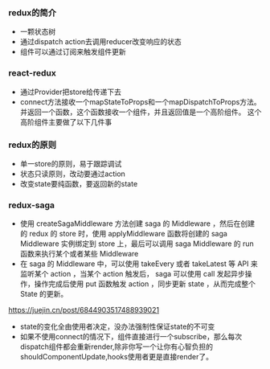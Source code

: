 ### redux的简介

+ 一颗状态树
+ 通过dispatch action去调用reducer改变响应的状态
+ 组件可以通过订阅来触发组件更新

### react-redux
+ 通过Provider把store给传递下去
+ connect方法接收一个mapStateToProps和一个mapDispatchToProps方法。并返回一个函数，这个函数接收一个组件，并且返回值是一个高阶组件。 这个高阶组件主要做了以下几件事

### redux的原则
- 单一store的原则，易于跟踪调试
- 状态只读原则，改动要通过action
- 改变state要纯函数，要返回新的state

### redux-saga
+ 使用 createSagaMiddleware 方法创建 saga 的 Middleware ，然后在创建的 redux 的 store 时，使用 applyMiddleware 函数将创建的 saga Middleware 实例绑定到 store 上，最后可以调用 saga Middleware 的 run 函数来执行某个或者某些 Middleware 
+ 在 saga 的 Middleware 中，可以使用 takeEvery 或者 takeLatest 等 API 来监听某个 action ，当某个 action 触发后， saga 可以使用 call 发起异步操作，操作完成后使用 put 函数触发 action ，同步更新 state ，从而完成整个 State 的更新。


<https://juejin.cn/post/6844903517488939021>
+ state的变化全由使用者决定，没办法强制性保证state的不可变
+ 如果不使用connect的情况下，组件直接进行一个subscribe，那么每次dispatch组件都会重新render,除非你写一个让你有心智负担的shouldComponentUpdate,hooks使用者更是直接render了。